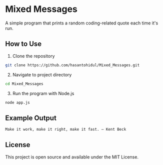
# Mixed Messages

A simple program that prints a random coding-related quote each time it's run.

## How to Use
1. Clone the repository
```bash
git clone https://github.com/hasantohidul/Mixed_Messages.git
```
2. Navigate to project directory
```bash
cd Mixed_Messages
```
3. Run the program with Node.js
```bash
node app.js
```

## Example Output
```bash
Make it work, make it right, make it fast. – Kent Beck
```

## License
This project is open source and available under the MIT License.